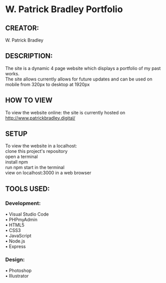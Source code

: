 # W. Patrick Bradley Portfolio

## CREATOR:
W. Patrick Bradley

## DESCRIPTION:
The site is a dynamic 4 page website which displays a portfolio of my past works.
<br>
The site allows currently allows for future updates and can be used on mobile from 320px to desktop at 1920px

## HOW TO VIEW
To view the website online: the site is currently hosted on http://www.patrickbradley.digital/

## SETUP
To view the website in a localhost:
<br>
clone this project's repository
<br>
open a terminal
<br>
install npm
<br>
run npm start in the terminal
<br>
view on localhost:3000 in a web browser

## TOOLS USED:

### Development:
• Visual Studio Code
<br>
• PHPmyAdmin
<br>
• HTML5
<br>
• CSS3
<br>
• JavaScript
<br>
• Node.js
<br>
• Express 

### Design:
• Photoshop
<br>
• Illustrator
